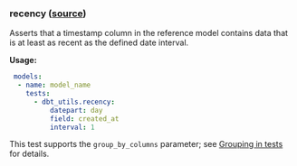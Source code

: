 ### recency ([source](https://github.com/dbt-labs/dbt-utils/blob/main/README.md#recency-source))

Asserts that a timestamp column in the reference model contains data that is at least as recent as the defined date interval.

**Usage:**

```yaml
 models:
  - name: model_name
    tests:
      - dbt_utils.recency:
          datepart: day
          field: created_at
          interval: 1
```
This test supports the `group_by_columns` parameter; see [Grouping in tests](grouping_in_tests.md) for details.